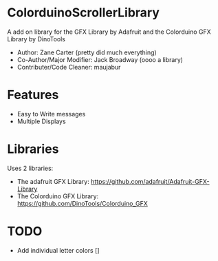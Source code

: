 ColorduinoScrollerLibrary
=========================

A add on library for the GFX Library by Adafruit and the Colorduino GFX Library by DinoTools

- Author: Zane Carter (pretty did much everything)
- Co-Author/Major Modifier: Jack Broadway (oooo a library)
- Contributer/Code Cleaner: maujabur

Features
========


- Easy to Write messages
- Multiple Displays

Libraries
=========

Uses 2 libraries:

- The adafruit GFX Library: https://github.com/adafruit/Adafruit-GFX-Library
- The Colorduino GFX Library: https://github.com/DinoTools/Colorduino_GFX

TODO
====

- Add individual letter colors []
